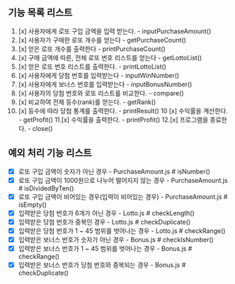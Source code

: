 ## 기능 목록 리스트

1. [x] 사용자에게 로또 구입 금액을 입력 받는다. - inputPurchaseAmount()
2. [x] 사용자가 구매한 로또 개수를 얻는다 - getPurchaseCount()
3. [x] 얻은 로또 개수를 출력한다 - printPurchaseCount()
4. [x] 구매 금액에 따른, 전체 로또 번호 리스트를 얻는다 - getLottoList()
5. [x] 얻은 로또 번호 리스트를 출력한다. - printLottoList()
5. [x] 사용자에게 당첨 번호를 입력받는다 - inputWinNumber()
6. [x] 사용자에게 보너스 번호를 입력받는다 - inputBonusNumber()
7. [x] 사용자의 당첨 번호와 로또 리스트를 비교한다. - compare()
8. [x] 비교하여 전체 등수(rank)를 얻는다. - getRank()
9. [x] 등수에 따라 당첨 통계를 출력한다. - printResult()
10 [x] 수익률을 계산한다. - getProfit()
11.[x] 수익률을 출력한다. - printProfit()
12.[x] 프로그램을 종료한다. - close()

## 예외 처리 기능 리스트
- [x] 로또 구입 금액이 숫자가 아닌 경우 - PurchaseAmount.js # isNumber()
- [x] 로또 구입 금액이 1000원으로 나누어 떨어지지 않는 경우 - PurchaseAmount.js # isDividedByTen()
- [x] 로또 구입 금액이 비어있는 경우(입력이 비어있는 경우) - PurchaseAmount.js # isEmpty()
- [x] 입력받은 당첨 번호가 6개가 아닌 경우 - Lotto.js # checkLength()
- [x] 입력받은 당첨 번호가 중복인 경우 - Lotto.js # checkDuplicate()
- [x] 입력받은 당첨 번호가 1 ~ 45 범위를 벗어나는 경우 - Lotto.js # checkRange()
- [x] 입력받은 보너스 번호가 숫자가 아닌 경우 - Bonus.js # checkIsNumber()
- [x] 입력받은 보너스 번호가 1 ~ 45 범위를 벗어나는 경우 - Bonus.js # checkRange()
- [x] 입력받은 보너스 번호가 당첨 번호와 중복되는 경우 - Bonus.js # checkDuplicate()
